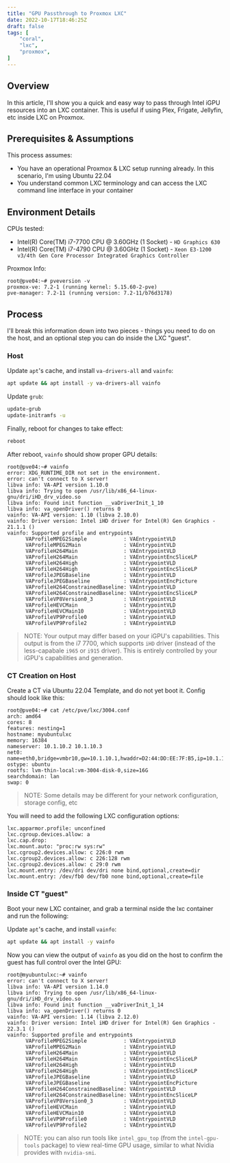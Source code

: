 ```yaml
---
title: "GPU Passthrough to Proxmox LXC"
date: 2022-10-17T18:46:25Z
draft: false
tags: [
    "coral",
    "lxc",
    "proxmox",
]
---
```


## Overview

In this article, I'll show you a quick and easy way to pass through Intel iGPU resources into an LXC container. This is useful if using Plex, Frigate, Jellyfin, etc inside LXC on Proxmox.

## Prerequisites & Assumptions

This process assumes:

* You have an operational Proxmox & LXC setup running already. In this scenario, I'm using Ubuntu 22.04
* You understand common LXC terminology and can access the LXC command line interface in your container

## Environment Details

CPUs tested:

* Intel(R) Core(TM) i7-7700 CPU @ 3.60GHz (1 Socket) - `HD Graphics 630`
* Intel(R) Core(TM) i7-4790 CPU @ 3.60GHz (1 Socket) - `Xeon E3-1200 v3/4th Gen Core Processor Integrated Graphics Controller`

Proxmox Info:

``` shell
root@pve04:~# pveversion -v
proxmox-ve: 7.2-1 (running kernel: 5.15.60-2-pve)
pve-manager: 7.2-11 (running version: 7.2-11/b76d3178)
```

## Process

I'll break this information down into two pieces - things you need to do on the host, and an optional step you can do inside the LXC "guest".

### Host

Update `apt`'s cache, and install `va-drivers-all` and `vainfo`:

``` bash
apt update && apt install -y va-drivers-all vainfo
```

Update `grub`:

``` bash
update-grub
update-initramfs -u
```

Finally, reboot for changes to take effect:

``` bash
reboot
```

After reboot, `vainfo` should show proper GPU details:

``` shell
root@pve04:~# vainfo
error: XDG_RUNTIME_DIR not set in the environment.
error: can't connect to X server!
libva info: VA-API version 1.10.0
libva info: Trying to open /usr/lib/x86_64-linux-gnu/dri/iHD_drv_video.so
libva info: Found init function __vaDriverInit_1_10
libva info: va_openDriver() returns 0
vainfo: VA-API version: 1.10 (libva 2.10.0)
vainfo: Driver version: Intel iHD driver for Intel(R) Gen Graphics - 21.1.1 ()
vainfo: Supported profile and entrypoints
      VAProfileMPEG2Simple            : VAEntrypointVLD
      VAProfileMPEG2Main              : VAEntrypointVLD
      VAProfileH264Main               : VAEntrypointVLD
      VAProfileH264Main               : VAEntrypointEncSliceLP
      VAProfileH264High               : VAEntrypointVLD
      VAProfileH264High               : VAEntrypointEncSliceLP
      VAProfileJPEGBaseline           : VAEntrypointVLD
      VAProfileJPEGBaseline           : VAEntrypointEncPicture
      VAProfileH264ConstrainedBaseline: VAEntrypointVLD
      VAProfileH264ConstrainedBaseline: VAEntrypointEncSliceLP
      VAProfileVP8Version0_3          : VAEntrypointVLD
      VAProfileHEVCMain               : VAEntrypointVLD
      VAProfileHEVCMain10             : VAEntrypointVLD
      VAProfileVP9Profile0            : VAEntrypointVLD
      VAProfileVP9Profile2            : VAEntrypointVLD
```

> NOTE: Your output may differ based on your iGPU's capabilities. This output is from the i7 7700, which supports `iHD` driver (instead of the less-capabale `i965` or `i915` driver). This is entirely controlled by your iGPU's capabilities and generation.

### CT Creation on Host

Create a CT via Ubuntu 22.04 Template, and do not yet boot it. Config should look like this:

``` shell
root@pve04:~# cat /etc/pve/lxc/3004.conf
arch: amd64
cores: 8
features: nesting=1
hostname: myubuntulxc
memory: 16384
nameserver: 10.1.10.2 10.1.10.3
net0: name=eth0,bridge=vmbr10,gw=10.1.10.1,hwaddr=D2:44:DD:EE:7F:B5,ip=10.1.10.64/24,type=veth
ostype: ubuntu
rootfs: lvm-thin-local:vm-3004-disk-0,size=16G
searchdomain: lan
swap: 0
```

> NOTE: Some details may be different for your network configuration, storage config, etc

You will need to add the following LXC configuration options:

``` shell
lxc.apparmor.profile: unconfined
lxc.cgroup.devices.allow: a
lxc.cap.drop: 
lxc.mount.auto: "proc:rw sys:rw"
lxc.cgroup2.devices.allow: c 226:0 rwm
lxc.cgroup2.devices.allow: c 226:128 rwm
lxc.cgroup2.devices.allow: c 29:0 rwm
lxc.mount.entry: /dev/dri dev/dri none bind,optional,create=dir
lxc.mount.entry: /dev/fb0 dev/fb0 none bind,optional,create=file
```

### Inside CT "guest"

Boot your new LXC container, and grab a terminal nside the lxc container and run the following:

Update `apt`'s cache, and install `vainfo`:

``` bash
apt update && apt install -y vainfo
```

Now you can view the output of `vainfo` as you did on the host to confirm the guest has full control over the Intel GPU:

``` shell
root@myubuntulxc:~# vainfo
error: can't connect to X server!
libva info: VA-API version 1.14.0
libva info: Trying to open /usr/lib/x86_64-linux-gnu/dri/iHD_drv_video.so
libva info: Found init function __vaDriverInit_1_14
libva info: va_openDriver() returns 0
vainfo: VA-API version: 1.14 (libva 2.12.0)
vainfo: Driver version: Intel iHD driver for Intel(R) Gen Graphics - 22.3.1 ()
vainfo: Supported profile and entrypoints
      VAProfileMPEG2Simple            : VAEntrypointVLD
      VAProfileMPEG2Main              : VAEntrypointVLD
      VAProfileH264Main               : VAEntrypointVLD
      VAProfileH264Main               : VAEntrypointEncSliceLP
      VAProfileH264High               : VAEntrypointVLD
      VAProfileH264High               : VAEntrypointEncSliceLP
      VAProfileJPEGBaseline           : VAEntrypointVLD
      VAProfileJPEGBaseline           : VAEntrypointEncPicture
      VAProfileH264ConstrainedBaseline: VAEntrypointVLD
      VAProfileH264ConstrainedBaseline: VAEntrypointEncSliceLP
      VAProfileVP8Version0_3          : VAEntrypointVLD
      VAProfileHEVCMain               : VAEntrypointVLD
      VAProfileHEVCMain10             : VAEntrypointVLD
      VAProfileVP9Profile0            : VAEntrypointVLD
      VAProfileVP9Profile2            : VAEntrypointVLD
```

> NOTE: you can also run tools like `intel_gpu_top` (from the `intel-gpu-tools` package) to view real-time GPU usage, similar to what Nvidia provides with `nvidia-smi`.
